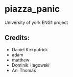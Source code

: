 # piazza_panic
University of york ENG1 project

## Credits:
- Daniel Kirkpatrick
- adam
- matthew
- Dominik Hagowski
- Ani Thomas

